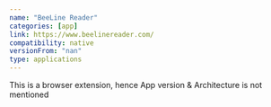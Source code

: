 ```yaml
---
name: "BeeLine Reader"
categories: [app]
link: https://www.beelinereader.com/
compatibility: native
versionFrom: "nan"
type: applications
---
```


This is a browser extension, hence App version & Architecture is not mentioned